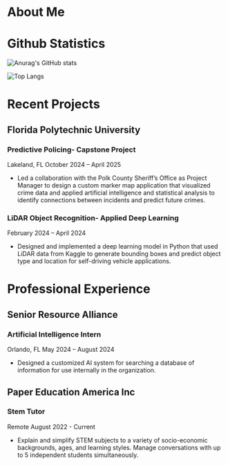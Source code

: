 # About Me


# Github Statistics
![Anurag's GitHub stats](https://github-readme-stats.vercel.app/api?username=AgentWebFoot&show_icons=true&theme=dark)

![Top Langs](https://github-readme-stats.vercel.app/api/top-langs/?username=AgentWebFoot&layout=donut-vertical&theme=dark)

# Recent Projects
## Florida Polytechnic University
### Predictive Policing- Capstone Project
Lakeland, FL
October 2024 – April 2025
- Led a collaboration with the Polk County Sheriff’s Office as Project Manager to design a custom marker map application that visualized crime data and applied artificial intelligence and statistical analysis to identify connections between incidents and predict future crimes. 

### LiDAR Object Recognition- Applied Deep Learning
February 2024 – April 2024 
- Designed and implemented a deep learning model in Python that used LiDAR data from Kaggle to generate bounding boxes and predict object type and location for self-driving vehicle applications. 

# Professional Experience
## Senior Resource Alliance
### Artificial Intelligence Intern
Orlando, FL
May 2024 – August 2024
- Designed a customized AI system for searching a database of information for use internally in the organization. 

## Paper Education America Inc
### Stem Tutor
Remote
August 2022 - Current 
- Explain and simplify STEM subjects to a variety of socio-economic backgrounds, ages, and learning styles. Manage conversations with up to 5 independent students simultaneously.
